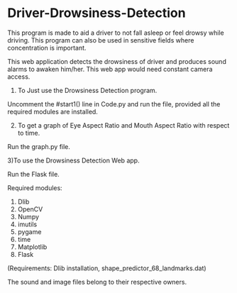 # Driver-Drowsiness-Detection

This program is made to aid a driver to not fall asleep or feel drowsy while driving.
This program can also be used in sensitive fields where concentration is important.


This web application detects the drowsiness of driver and produces sound alarms to awaken him/her. 
This web app would need constant camera access.

1) To Just use the Drowsiness Detection program.

Uncomment the #start1() line in Code.py and run the file, provided all the required modules are installed.

2) To get a graph of Eye Aspect Ratio and Mouth Aspect Ratio with respect to time.

Run the graph.py file.

3)To use the Drowsiness Detection Web app.

Run the Flask file. 


Required modules:
1) Dlib
2) OpenCV
3) Numpy
4) imutils
5) pygame
6) time
7) Matplotlib
8) Flask

(Requirements: Dlib installation, shape_predictor_68_landmarks.dat)

The sound and image files belong to their respective owners.
